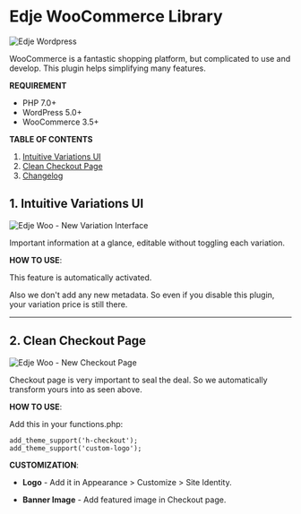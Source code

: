 # Edje WooCommerce Library

![Edje Wordpress](https://raw.github.com/hrsetyono/cdn/master/edje-wp-library/logo.jpg)

WooCommerce is a fantastic shopping platform, but complicated to use and develop. This plugin helps simplifying many features.

**REQUIREMENT**

- PHP 7.0+
- WordPress 5.0+
- WooCommerce 3.5+

**TABLE OF CONTENTS**

1. [Intuitive Variations UI](#1-intuitive-variations-ui)
1. [Clean Checkout Page](#2-clean-checkout-page)
1. [Changelog](https://github.com/hrsetyono/edje-wc-library/wiki/)


## 1. Intuitive Variations UI

![Edje Woo - New Variation Interface](https://raw.github.com/hrsetyono/cdn/master/edje-wc-library/variation.jpg)

Important information at a glance, editable without toggling each variation.

**HOW TO USE**:

This feature is automatically activated.

Also we don't add any new metadata. So even if you disable this plugin, your variation price is still there.

-----

## 2. Clean Checkout Page

![Edje Woo - New Checkout Page](https://raw.github.com/hrsetyono/cdn/master/edje-wc-library/checkout-design.jpg)

Checkout page is very important to seal the deal. So we automatically transform yours into as seen above.

**HOW TO USE**:

Add this in your functions.php:

```
add_theme_support('h-checkout');
add_theme_support('custom-logo');
```

**CUSTOMIZATION**:

- **Logo** - Add it in Appearance > Customize > Site Identity.

- **Banner Image** - Add featured image in Checkout page.
